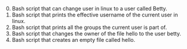 0. Bash script that can change user in linux to a user called Betty.
1. Bash script that prints the effective username of the current user in linux.
2. Bash script that prints all the groups the current user is part of.
3. Bash script that changes the owner of the file hello to the user betty.
4. Bash script that creates an empty file called hello.
